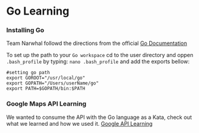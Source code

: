 # Go Learning

### Installing Go
Team Narwhal followd the directions from the official [Go Documentation](https://golang.org/doc/)

To set up the path to your `Go workspace` cd to the user directory and oppen `.bash_profile` by typing: `nano .bash_profile` and add the exports bellow:

```
#setting go path
export GOROOT="/usr/local/go"
export GOPATH="/Users/userName/go"
export PATH=$GOPATH/bin:$PATH
```

### Google Maps API Learning

We wanted to consume the API with  the Go language as a Kata, check out what we learned and how we used it. [Google API Learning](./learning/GoogleAPIReadme.md)


